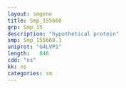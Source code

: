 ```yaml
---
layout: smgene
title: Smp_155660
grp: Smp_15
description: "hypothetical protein"
smp: Smp_155660.1
uniprot: "G4LVP1"
length:   846
cdd: "ns"
kk: ns
categories: sm
---
```

